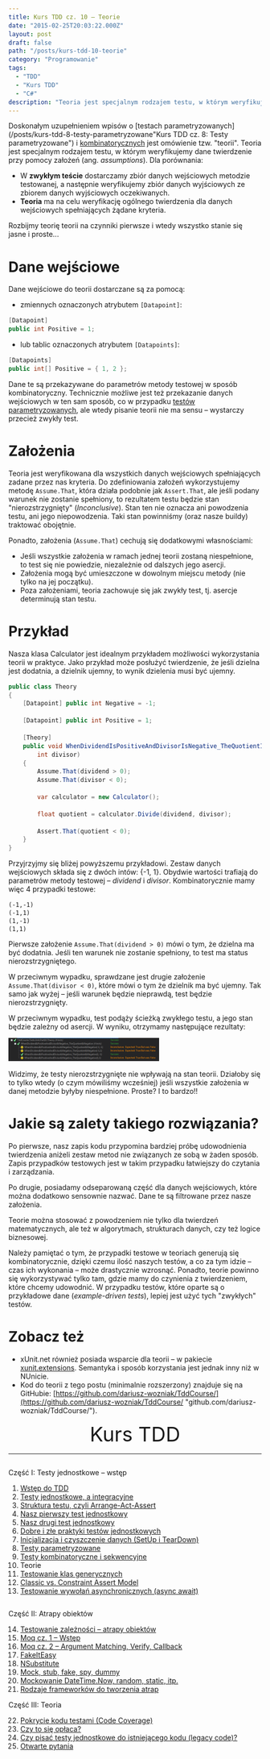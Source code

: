 ```yaml
---
title: Kurs TDD cz. 10 — Teorie
date: "2015-02-25T20:03:22.000Z"
layout: post
draft: false
path: "/posts/kurs-tdd-10-teorie"
category: "Programowanie"
tags:
  - "TDD"
  - "Kurs TDD"
  - "C#"
description: "Teoria jest specjalnym rodzajem testu, w którym weryfikujemy dane twierdzenie przy pomocy założeń (assumptions)."
---
```


Doskonałym uzupełnieniem wpisów o [testach parametryzowanych](/posts/kurs-tdd-8-testy-parametryzowane"Kurs TDD cz. 8: Testy parametryzowane") i [kombinatorycznych](/posts/kurs-tdd-9-testy-kombinatoryczne-i-sekwencyjne "Kurs TDD cz. 9: Testy kombinatoryczne i sekwencyjne") jest omówienie tzw. "teorii". Teoria jest specjalnym rodzajem testu, w którym weryfikujemy dane twierdzenie przy pomocy założeń (ang. _assumptions_). Dla porównania:

*   W **zwykłym teście** dostarczamy zbiór danych wejściowych metodzie testowanej, a następnie weryfikujemy zbiór danych wyjściowych ze zbiorem danych wyjściowych oczekiwanych.
*   **Teoria** ma na celu weryfikację ogólnego twierdzenia dla danych wejściowych spełniających żądane kryteria.

Rozbijmy teorię teorii na czynniki pierwsze i wtedy wszystko stanie się jasne i proste...

# Dane wejściowe

Dane wejściowe do teorii dostarczane są za pomocą:

*   zmiennych oznaczonych atrybutem `[Datapoint]`:

```csharp
[Datapoint]
public int Positive = 1;
```

*   lub tablic oznaczonych atrybutem `[Datapoints]`:

```csharp
[Datapoints]
public int[] Positive = { 1, 2 };
```
 Dane te są przekazywane do parametrów metody testowej w sposób kombinatoryczny. Technicznie możliwe jest też przekazanie danych wejściowych w ten sam sposób, co w przypadku [testów parametryzowanych](/posts/kurs-tdd-8-testy-parametryzowane "Kurs TDD cz. 8: Testy parametryzowane"), ale wtedy pisanie teorii nie ma sensu – wystarczy przecież zwykły test.

# Założenia

Teoria jest weryfikowana dla wszystkich danych wejściowych spełniających zadane przez nas kryteria. Do zdefiniowania założeń wykorzystujemy metodę `Assume.That`, która działa podobnie jak `Assert.That`, ale jeśli podany warunek nie zostanie spełniony, to rezultatem testu będzie stan "nierozstrzygnięty" (_Inconclusive_). Stan ten nie oznacza ani powodzenia testu, ani jego niepowodzenia. Taki stan powinniśmy (oraz nasze buildy) traktować obojętnie.

Ponadto, założenia (`Assume.That`) cechują się dodatkowymi własnościami:

*   Jeśli wszystkie założenia w ramach jednej teorii zostaną niespełnione, to test się nie powiedzie, niezależnie od dalszych jego asercji.
*   Założenia mogą być umieszczone w dowolnym miejscu metody (nie tylko na jej początku).
*   Poza założeniami, teoria zachowuje się jak zwykły test, tj. asercje determinują stan testu.

# Przykład

Nasza klasa Calculator jest idealnym przykładem możliwości wykorzystania teorii w praktyce. Jako przykład może posłużyć twierdzenie, że jeśli dzielna jest dodatnia, a dzielnik ujemny, to wynik dzielenia musi być ujemny. 

```csharp
public class Theory
{
    [Datapoint] public int Negative = -1;
 
    [Datapoint] public int Positive = 1;
 
    [Theory]
    public void WhenDividendIsPositiveAndDivisorIsNegative_TheQuotientIsNegative(int dividend,
        int divisor)
    {
        Assume.That(dividend > 0);
        Assume.That(divisor < 0);
 
        var calculator = new Calculator();
 
        float quotient = calculator.Divide(dividend, divisor);
 
        Assert.That(quotient < 0);
    }
}
```

Przyjrzyjmy się bliżej powyższemu przykładowi. Zestaw danych wejściowych składa się z dwóch intów: {-1, 1}. Obydwie wartości trafiają do parametrów metody testowej – _dividend_ i _divisor_. Kombinatorycznie mamy więc 4 przypadki testowe:

```
(-1,-1)
(-1,1)
(1,-1)
(1,1)
```

Pierwsze założenie `Assume.That(dividend > 0)` mówi o tym, że dzielna ma być dodatnia. Jeśli ten warunek nie zostanie spełniony, to test ma status nierozstrzygniętego.

W przeciwnym wypadku, sprawdzane jest drugie założenie `Assume.That(divisor < 0)`, które mówi o tym że dzielnik ma być ujemny. Tak samo jak wyżej – jeśli warunek będzie nieprawdą, test będzie nierozstrzygnięty.

W przeciwnym wypadku, test podąży ścieżką zwykłego testu, a jego stan będzie zależny od asercji. W wyniku, otrzymamy następujące rezultaty:

![fkJHZ[1]](cca60214-6b3e-4d71-9888-68af902a5bc5.png)

Widzimy, że testy nierozstrzygnięte nie wpływają na stan teorii. Działoby się to tylko wtedy (o czym mówiliśmy wcześniej) jeśli wszystkie założenia w danej metodzie byłyby niespełnione. Proste? I to bardzo!!

# Jakie są zalety takiego rozwiązania?

Po pierwsze, nasz zapis kodu przypomina bardziej próbę udowodnienia twierdzenia aniżeli zestaw metod nie związanych ze sobą w żaden sposób. Zapis przypadków testowych jest w takim przypadku łatwiejszy do czytania i zarządzania.

Po drugie, posiadamy odseparowaną część dla danych wejściowych, które można dodatkowo sensownie nazwać. Dane te są filtrowane przez nasze założenia.

Teorie można stosować z powodzeniem nie tylko dla twierdzeń matematycznych, ale też w algorytmach, strukturach danych, czy też logice biznesowej.

Należy pamiętać o tym, że przypadki testowe w teoriach generują się kombinatorycznie, dzięki czemu ilość naszych testów, a co za tym idzie – czas ich wykonania – może drastycznie wzrosnąć. Ponadto, teorie powinno się wykorzystywać tylko tam, gdzie mamy do czynienia z twierdzeniem, które chcemy udowodnić. W przypadku testów, które oparte są o przykładowe dane (_example-driven tests_), lepiej jest użyć tych "zwykłych" testów.

# Zobacz też

- xUnit.net również posiada wsparcie dla teorii – w pakiecie [xunit.extensions](https://www.nuget.org/packages/xunit.extensions/ "xunit.extensions"). Semantyka i sposób korzystania jest jednak inny niż w NUnicie.
- Kod do teorii z tego postu (minimalnie rozszerzony) znajduje się na GitHubie: [https://github.com/dariusz-wozniak/TddCourse/](https://github.com/dariusz-wozniak/TddCourse/ "github.com/dariusz-wozniak/TddCourse/").

<!-- tdd-course-infobox-start -->
<div class="boxBorder">

<div style="text-align: center; font-size: 40px">Kurs TDD</div>

----

<div class="row">
<div class="column">

Część I: Testy jednostkowe – wstęp

1. [Wstęp do TDD](/posts/kurs-tdd-1-wstep/)
2. [Testy jednostkowe, a integracyjne](/posts/kurs-tdd-2-testy-jednostkowe-a-testy-integracyjne/)
3. [Struktura testu, czyli Arrange-Act-Assert](/posts/kurs-tdd-3-struktura-test-czyli-arrange-act-assert)
4. [Nasz pierwszy test jednostkowy](/posts/kurs-tdd-4-nasz-pierwszy-test-jednostkowy)
5. [Nasz drugi test jednostkowy](/posts/kurs-tdd-5-nasz-drugi-test-jednostkowy)
6. [Dobre i złe praktyki testów jednostkowych](/posts/kurs-tdd-6-dobre-i-zle-praktyki-testow-jednostkowych)
7. [Inicjalizacja i czyszczenie danych (SetUp i TearDown)](/posts/kurs-tdd-7-inicjalizacja-i-czyszczenie-danych-setup-i-teardown/)
8. [Testy parametryzowane](/posts/kurs-tdd-8-testy-parametryzowane)
9. [Testy kombinatoryczne i sekwencyjne](/posts/kurs-tdd-9-testy-kombinatoryczne-i-sekwencyjne)
10. Teorie
11. [Testowanie klas generycznych](/posts/kurs-tdd-11-testowanie-klas-generycznych)
12. [Classic vs. Constraint Assert Model](/posts/kurs-tdd-12-classic-vs-constraint-assert-model)
13. [Testowanie wywołań asynchronicznych (async await)](/posts/kurs-tdd-13-testowanie-wywolan-asynchronicznych-async-await)

</div>

<div class="column">

Część II: Atrapy obiektów

14. [Testowanie zależności – atrapy obiektów](/posts/kurs-tdd-14-testowanie-zaleznosci-atrapy-obiektow)
2. [Moq cz. 1 – Wstęp](/posts/kurs-tdd-15-wstep-do-moq)
3. [Moq cz. 2 – Argument Matching, Verify, Callback](/posts/kurs-tdd-16-zaawansowane-techniki-moq-argument-matching-verify-callback)
4. [FakeItEasy](/posts/kurs-tdd-17-fakeiteasy)
5. [NSubstitute](/posts/kurs-tdd-18-nsubstitute)
6. [Mock, stub, fake, spy, dummy](/posts/kurs-tdd-19-mock-stub-fake-spy-dummy)
7. [Mockowanie DateTime.Now, random, static, itp.](/posts/kurs-tdd-20-mockowanie-datetime-now-random-static-itp)
8. [Rodzaje frameworków do tworzenia atrap](/posts/kurs-tdd-21-rodzaje-frameworkow-do-tworzenia-atrap/)

Część III: Teoria

22. [Pokrycie kodu testami (Code Coverage)](/posts/kurs-tdd-22-pokrycie-kodu-testami-code-coverage/)
1. [Czy to się opłaca?](/posts/kurs-tdd-23-czy-to-sie-oplaca/)
1. [Czy pisać testy jednostkowe do istniejącego kodu (legacy code)?](/posts/kurs-tdd-24-czy-pisac-testy-jednostkowe-do-istniejacego-kodu-legacy-code/)
1. [Otwarte pytania](/posts/kurs-tdd-25-otwarte-pytania/)

</div>
</div>
</div>
<!-- tdd-course-infobox-end -->